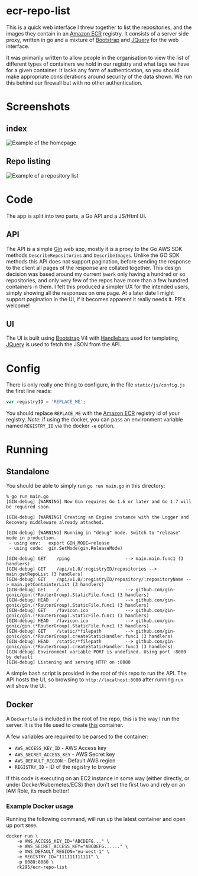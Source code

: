 ecr-repo-list
=============
This is a quick web interface I threw together to list the repositories, and the images they contain in an [Amazon ECR] registry. It consists of a server side proxy, written in go and a mixture of [Bootstrap] and [JQuery] for the web interface.

It was primarily written to allow people in the organisation to view the list of different types of containers we hold in our registry and what tags we have for a given container. It lacks any form of authentication, so you should make appropriate considerations around security of the data shown. We run this behind our firewall but with no other authentication.

Screenshots
===========

index
-----
![Example of the homepage](https://raw.githubusercontent.com/rk295/ecr-repo-list/master/screenshots/index.png "Example of the homepage")

Repo listing
------------
![Example of a repository list](https://raw.githubusercontent.com/rk295/ecr-repo-list/master/screenshots/repo-list.png "Example of a repository list")

Code
====

The app is split into two parts, a Go API and a JS/Html UI.

API
---

The API is a simple [Gin] web app, mostly it is a proxy to the Go AWS SDK methods `DescribeRepositories` and `DescribeImages`. Unlike the GO SDK methods this API does not support pagination, before sending the response to the client all pages of the response are collated together. This design decision was based around my current `$work` only having a hundred or so repositories, and only very few of the repos have more than a few hundred containers in them. I felt this produced a simpler UX for the intended users, simply showing all the responses on one page. At a later date I might support pagination in the UI, if it becomes apparent it really needs it. PR's welcome!

UI
--

The UI is built using [Bootstrap] V4 with [Handlebars] used for templating, [JQuery] is used to fetch the JSON from the API.

Config
======

There is only really one thing to configure, in the file `static/js/config.js` the first line reads:

```js
var registryID = 'REPLACE_ME';
```

You should replace `REPLACE_ME` with the [Amazon ECR] registry id of your registry. *Note*: if using the docker, you can pass an environment variable named `REGISTRY_ID` via the docker `-e` option.

Running
=======

Standalone
----------

You should be able to simply run `go run main.go` in this directory:

```
% go run main.go
[GIN-debug] [WARNING] Now Gin requires Go 1.6 or later and Go 1.7 will be required soon.

[GIN-debug] [WARNING] Creating an Engine instance with the Logger and Recovery middleware already attached.

[GIN-debug] [WARNING] Running in "debug" mode. Switch to "release" mode in production.
 - using env:	export GIN_MODE=release
 - using code:	gin.SetMode(gin.ReleaseMode)

[GIN-debug] GET    /ping                     --> main.main.func1 (3 handlers)
[GIN-debug] GET    /api/v1.0/:registryID/repositories --> main.getRepoList (3 handlers)
[GIN-debug] GET    /api/v1.0/:registryID/repository/:repositoryName --> main.getContainterList (3 handlers)
[GIN-debug] GET    /                         --> github.com/gin-gonic/gin.(*RouterGroup).StaticFile.func1 (3 handlers)
[GIN-debug] HEAD   /                         --> github.com/gin-gonic/gin.(*RouterGroup).StaticFile.func1 (3 handlers)
[GIN-debug] GET    /favicon.ico              --> github.com/gin-gonic/gin.(*RouterGroup).StaticFile.func1 (3 handlers)
[GIN-debug] HEAD   /favicon.ico              --> github.com/gin-gonic/gin.(*RouterGroup).StaticFile.func1 (3 handlers)
[GIN-debug] GET    /static/*filepath         --> github.com/gin-gonic/gin.(*RouterGroup).createStaticHandler.func1 (3 handlers)
[GIN-debug] HEAD   /static/*filepath         --> github.com/gin-gonic/gin.(*RouterGroup).createStaticHandler.func1 (3 handlers)
[GIN-debug] Environment variable PORT is undefined. Using port :8080 by default
[GIN-debug] Listening and serving HTTP on :8080
```

A simple bash script is provided in the root of this repo to run the API. The API hosts the UI, so browsing to `http://localhost:8080` after running `run` will show the UI.

Docker
------

A `Dockerfile` is included in the root of the repo, this is the way I run the server. It is the file used to create [this](https://hub.docker.com/r/rk295/ecr-repo-list/) container.

A few variables are required to be parsed to the container:

*  `AWS_ACCESS_KEY_ID` - AWS Access key 
*  `AWS_SECRET_ACCESS_KEY` - AWS Secret key
*  `AWS_DEFAULT_REGION` - Default AWS region
*  `REGISTRY_ID` - ID of the registry to browse

If this code is executing on an EC2 instance in some way (either directly, or under Docker/Kubernetes/ECS) then don't set the first two and rely on an IAM Role, its much better!

### Example Docker usage

Running the following command, will run up the latest container and open up port `8080`.
```
docker run \
    -e AWS_ACCESS_KEY_ID="ABCDEFG..." \
    -e AWS_SECRET_ACCESS_KEY="ABCDEFG......" \
    -e AWS_DEFAULT_REGION="eu-west-1" \
    -e REGISTRY_ID="111111111111" \
    -p 8080:8080 \
    rk295/ecr-repo-list

```

[Amazon ECR]: https://aws.amazon.com/ecr/
[Bootstrap]: https://getbootstrap.com/
[JQuery]: https://jquery.com/
[HandleBars]: https://handlebarsjs.com/
[Gin]: https://github.com/gin-gonic/gin